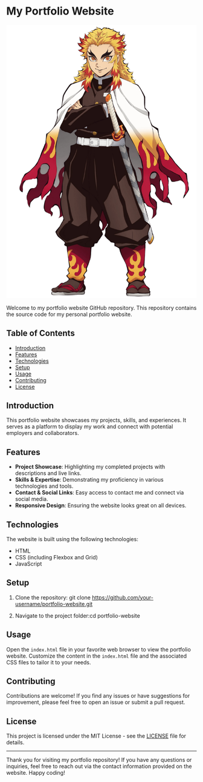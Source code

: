 # My Portfolio Website

![Portfolio Website](./Demon-Slayer-PNG-Picture.png)

Welcome to my portfolio website GitHub repository. This repository contains the source code for my personal portfolio website.

## Table of Contents
- [Introduction](#introduction)
- [Features](#features)
- [Technologies](#technologies)
- [Setup](#setup)
- [Usage](#usage)
- [Contributing](#contributing)
- [License](#license)

## Introduction

This portfolio website showcases my projects, skills, and experiences. It serves as a platform to display my work and connect with potential employers and collaborators.

## Features

- **Project Showcase**: Highlighting my completed projects with descriptions and live links.
- **Skills & Expertise**: Demonstrating my proficiency in various technologies and tools.
- **Contact & Social Links**: Easy access to contact me and connect via social media.
- **Responsive Design**: Ensuring the website looks great on all devices.

## Technologies

The website is built using the following technologies:

- HTML
- CSS (including Flexbox and Grid)
- JavaScript

## Setup

1. Clone the repository: git clone https://github.com/your-username/portfolio-website.git

2. Navigate to the project folder:cd portfolio-website

## Usage

Open the `index.html` file in your favorite web browser to view the portfolio website. Customize the content in the `index.html` file and the associated CSS files to tailor it to your needs.

## Contributing

Contributions are welcome! If you find any issues or have suggestions for improvement, please feel free to open an issue or submit a pull request.

## License

This project is licensed under the MIT License - see the [LICENSE](LICENSE) file for details.

---

Thank you for visiting my portfolio repository! If you have any questions or inquiries, feel free to reach out via the contact information provided on the website. Happy coding!



